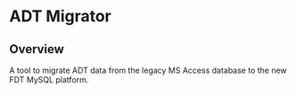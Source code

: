 ADT Migrator
=====================================

Overview
--------
A tool to migrate ADT data from the legacy MS Access database to the new FDT MySQL platform.